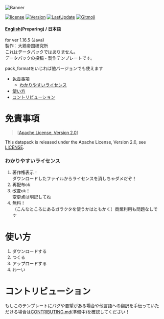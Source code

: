 ![Banner](https://raw.githubusercontent.com/The-Chicken-Empire/datapack-template/main/images/banner.PNG)

[![license](https://img.shields.io/github/license/The-Chicken-Empire/datapack-template)](https://github.com/The-Chicken-Empire/datapack-template/blob/main/LICENSE)
[![Version](https://img.shields.io/github/v/release/The-Chicken-Empire/datapack-template.svg)](https://github.com/The-Chicken-Empire/datapack-template/releases)
[![LastUpdate](https://img.shields.io/github/last-commit/The-Chicken-Empire/datapack-template.svg)](https://github.com/The-Chicken-Empire/datapack-template)
[![Gitmoji](https://img.shields.io/badge/gitmoji-%20😜%20😍-FFDD67.svg)](https://gitmoji.carloscuesta.me/)

#### [English](https://github.com/The-Chicken-Empire/datapack-template/blob/main/README.md)(Preparing) / 日本語

for ver 1.16.5 (Java)  
製作：大鶏帝国研究所  
これはデータパックではありません。  
データパックの投稿・製作テンプレートです。  

pack_formatをいじれば他バージョンでも使えます  

- [免責事項](#免責事項)
  - [わかりやすいライセンス](#わかりやすいライセンス)
- [使い方](#使い方)
- [コントリビューション](#コントリビューション)

# 免責事項
> [[Apache License, Version 2.0](https://www.apache.org/licenses/LICENSE-2.0)]

This datapack is released under the Apache License, Version 2.0, see [LICENSE](https://github.com/haiiro2gou/Big-Number-Calculator/blob/Release/LICENSE).  

### わかりやすいライセンス
1. 著作権表示！  
ダウンロードしたファイルからライセンスを消しちゃダメだぞ！  
2. 再配布ok  
3. 改変ok！  
変更点は明記してね  
4. 無料！  
（こんなところにあるガラクタを使うかはともかく）商業利用も問題なしです  

# 使い方
1. ダウンロードする
2. つくる
3. アップロードする
4. わーい

# コントリビューション
もしこのテンプレートにバグや要望がある場合や他言語への翻訳を手伝っていただける場合は[CONTRIBUTING.md](CONTRIBUTING.md)(準備中)を確認してください！
